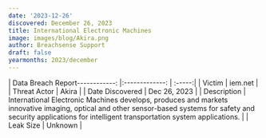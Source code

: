 ```yaml
---
date: '2023-12-26'
discovered: December 26, 2023
title: International Electronic Machines
image: images/blog/Akira.png
author: Breachsense Support
draft: false
yearmonths: 2023/december
---
```


| Data Breach Report------------:     |:-------------:    | :-----:|
| Victim      | iem.net      | 
| Threat Actor      | Akira      | 
| Date Discovered      | Dec 26, 2023      | 
| Description      | International Electronic Machines develops, produces and markets innovative imaging, optical and other sensor-based systems for safety and security applications for intelligent transportation system applications.      | 
| Leak Size      | Unknown      | 

